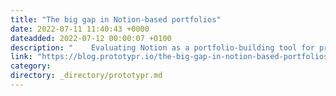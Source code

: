 ```yaml
---
title: "The big gap in Notion-based portfolios"
date: 2022-07-11 11:40:43 +0000
dateadded: 2022-07-12 00:00:07 +0100
description: "    Evaluating Notion as a portfolio-building tool for product designers  Continue reading on Prototypr »  "
link: "https://blog.prototypr.io/the-big-gap-in-notion-based-portfolios-11773daa5f02?source=rss----eb297ea1161a---4"
category:
directory: _directory/prototypr.md
---
```

